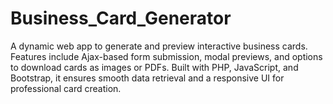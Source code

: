 # Business_Card_Generator
A dynamic web app to generate and preview interactive business cards. Features include Ajax-based form submission, modal previews, and options to download cards as images or PDFs. Built with PHP, JavaScript, and Bootstrap, it ensures smooth data retrieval and a responsive UI for professional card creation.
